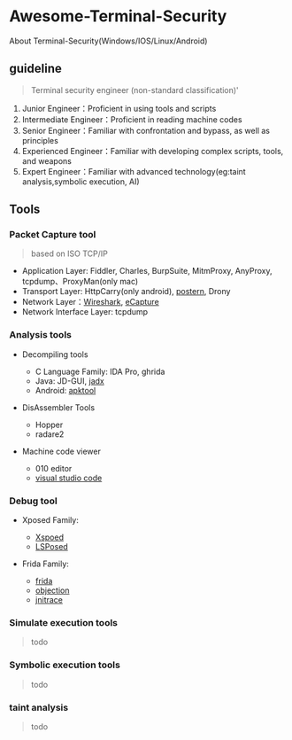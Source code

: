 # Awesome-Terminal-Security
About Terminal-Security(Windows/IOS/Linux/Android)

## guideline

> Terminal security engineer (non-standard classification)'

1. Junior Engineer：Proficient in using tools and scripts
2. Intermediate Engineer：Proficient in reading machine codes
3. Senior Engineer：Familiar with confrontation and bypass, as well as principles
4. Experienced Engineer：Familiar with developing complex scripts, tools, and weapons
5. Expert Engineer：Familiar with advanced technology(eg:taint analysis,symbolic execution, AI)


## Tools

### Packet Capture tool

> based on ISO TCP/IP

- Application Layer: Fiddler, Charles, BurpSuite, MitmProxy, AnyProxy, tcpdump、ProxyMan(only mac)
- Transport Layer: HttpCarry(only android), [postern](https://github.com/postern-overwal/postern-stuff), Drony
- Network Layer：[Wireshark](https://www.wireshark.org/), [eCapture](https://github.com/gojue/ecapture)
- Network Interface Layer: tcpdump

### Analysis tools

- Decompiling tools
    - C Language Family: IDA Pro, ghrida
    - Java: JD-GUI, [jadx](https://github.com/skylot/jadx)
    - Android: [apktool](https://github.com/iBotPeaches/Apktool)

- DisAssembler Tools
    - Hopper
    - radare2

- Machine code viewer
    - 010 editor
    - [visual studio code](https://code.visualstudio.com/)

### Debug tool

- Xposed Family:
    - [Xspoed](https://github.com/rovo89/Xposed)
    - [LSPosed](https://github.com/LSPosed/LSPosed)

- Frida Family:
    - [frida](https://github.com/frida/frida)
    - [objection](https://github.com/sensepost/objection)
    - [jnitrace](https://github.com/chame1eon/jnitrace)

### Simulate execution tools
> todo

### Symbolic execution tools
> todo

### taint analysis
> todo
 
